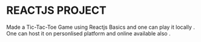 # REACTJS PROJECT
Made a Tic-Tac-Toe Game using Reactjs Basics and one can play it locally . One can host it on personlised platform and online available also . 

